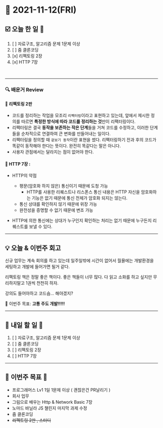 # 📆 2021-11-12(FRI)
## ☑️ 오늘 한 일 📑
1. [ ] 자료구조, 알고리즘 문제 1문제 이상  
2. [ ] 줌 클론코딩
3. [x] 리펙토링 2장
4. [x] HTTP 7장

<br>

***

### 🔍️ 배운거 Review 

#### 🌈 리펙토링 2판  
- 코드를 정리하는 작업을 모조리 `리펙터링`이라고 표현하고 있는데, 앞에서 제시한 정의를 따르면 **특정한 방식에 따라 코드를 정리하는 것**만이 리팩터링이다.
- 리팩터링은 결국 **동작을 보존하는 작은 단계**들을 거쳐 코드를 수정하고, 이러한 단계들을 순차적으로 연결하여 큰 변화를 만들어내는 일이다. 
- 리팩터링을 정의할 때 `겉보기 동작`이란 표현을 썼다. 리팩터링하기 전과 후의 코드가 똑같이 동작해야 한다는 뜻이다. 완전히 똑같다는 말은 아니다.
- 사용자 관점에서는 달라지는 점이 없어야 한다. 

#### 🌈 HTTP 7장 :
- HTTP의 약점
  - 평문(암호화 하지 않은) 통신이기 때문에 도청 가능
    - HTTP를 사용한 리퀘스트나 리스폰스 통신 내용은 HTTP 자신을 암호화하는 기능은 없기 때문에 통신 전체가 암호화 되지는 않는다. 
  - 통신 상대를 확인하지 않기 때문에 위장 가능
  - 완전성을 증명할 수 없기 때문에 변조 가능

- HTTP에 의한 통신에는 상대가 누구인지 확인하는 처리는 없기 때문에 누구든지 리퀘스트를 보낼 수 있다. 

 
***
## 💡  오늘 & 이번주 회고 

신규 업무는 계속 회의를 하고 있는데 일주일밖에 시간이 없어서 월욜에는 개발환경을 세팅하고 개발에 들어가면 될거 같다.

리팩토링 책은 정말 좋은 책이다. 좋은 책들이 너무 많다. 다 읽고 소화를 하고 싶지만 무리하지말고 1권씩 천천히 하자.

강의도 들어야하고 코드숨... 해야겠지? 

🎯 이번주 목표: **고통 주도 개발!!!!!** 

***

## 🎯 내일 할 일 🎯
1. [ ] 자료구조, 알고리즘 문제 1문제 이상  
2. [ ] 줌 클론코딩
3. [ ] 리펙토링 2장
4. [ ] HTTP 7장

***
 
## 🏁 이번주 목표 🏁   
- 프로그래머스 Lv1 1일 1문제 이상 ( 괜찮은건 PR날리기 )
- 회사 업무
- 그림으로 배우는 Http & Network Basic 7장
- 노마드 바닐라 JS 챌린지 마지막 과제 수정
- 줌 클론코딩
- ~~리펙토링 2판 , 스터디~~


